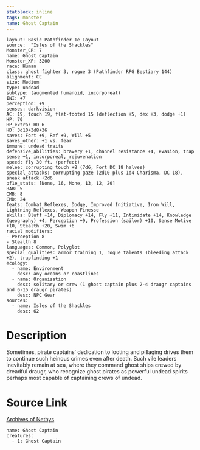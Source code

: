 ```yaml
---
statblock: inline
tags: monster
name: Ghost Captain
---
```

```statblock
layout: Basic Pathfinder 1e Layout
source:  "Isles of the Shackles"
Monster_CR: 7
name: Ghost Captain
Monster_XP: 3200
race: Human
class: ghost fighter 3, rogue 3 (Pathfinder RPG Bestiary 144)
alignment: CE
size: Medium
type: undead
subtype: (augmented humanoid, incorporeal)
INI: +7
perception: +9
senses: darkvision
AC: 19, touch 19, flat-footed 15 (deflection +5, dex +3, dodge +1)
HP: 70
HP_extra: HD 6
HD: 3d10+3d8+36
saves: Fort +9, Ref +9, Will +5
saves_other: +1 vs. fear
immune: undead traits
defensive_abilities: bravery +1, channel resistance +4, evasion, trap sense +1, incorporeal, rejuvenation
speed: fly 30 ft. (perfect)
melee: corrupting touch +8 (7d6, Fort DC 18 halves)
special_attacks: corrupting gaze (2d10 plus 1d4 Charisma, DC 18), sneak attack +2d6
pf1e_stats: [None, 16, None, 13, 12, 20]
BAB: 5
CMB: 8
CMD: 24
feats: Combat Reflexes, Dodge, Improved Initiative, Iron Will, Lightning Reflexes, Weapon Finesse
skills: Bluff +14, Diplomacy +14, Fly +11, Intimidate +14, Knowledge (geography) +4, Perception +9, Profession (sailor) +10, Sense Motive +10, Stealth +20, Swim +6
racial_modifiers:
- Perception 8
- Stealth 8
languages: Common, Polyglot
special_qualities: armor training 1, rogue talents (bleeding attack +2), trapfinding +1
ecology:
  - name: Environment
    desc: any oceans or coastlines
  - name: Organisation
    desc: solitary or crew (1 ghost captain plus 2-4 draugr captains and 6-15 draugr pirates)
    desc: NPC Gear
sources:
  - name: Isles of the Shackles
    desc: 62
```
# Description
Sometimes, pirate captains’ dedication to looting and pillaging drives them to continue such heinous crimes even after death. Such vile leaders inevitably remain at sea, where they command ghost ships crewed by dreadful draugr, who recognize ghost pirates as powerful undead spirits perhaps most capable of captaining crews of undead.
# Source Link
[Archives of Nethys](https://aonprd.com/MonsterDisplay.aspx?ItemName=Ghost%20Captain)
```encounter-table
name: Ghost Captain
creatures:
  - 1: Ghost Captain
```
